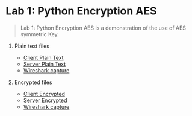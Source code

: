 # Lab 1: Python Encryption AES

> Lab 1: Python Encryption AES is a demonstration of the use of AES symmetric Key.

1. Plain text files

    - [Client Plain Text](client_plain_text.py)
    - [Server Plain Text](server_plain_text.py)
    - [Wireshark capture](capture_plain_text.pcap)

2. Encrypted files

    - [Client Encrypted](client_aes.py)
    - [Server Encrypted](server_aes.py)
    - [Wireshark capture](capture_aes.pcap)
